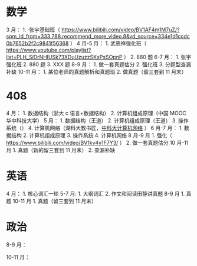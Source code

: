 # 数学
3 月：
	1. ·张宇基础班（ https://www.bilibili.com/video/BV1AF4m1M7uZ/?spm_id_from=333.788.recommend_more_video.8&vd_source=334e1d1ccdc0b7652b2f2c9841f56368 ）
4 月-5 月：
	1. 武忠祥强化班（ https://www.youtube.com/playlist?list=PLH_SiDrNHIUSk73XDuUzuzzSKxPsSOpnP ）
	2. 880 题
6-7 月：
	1. 张宇强化班
	2. 880 题
	3. XXX 题
8-9 月：
	1. 做一套真题估分
	2. 强化班
	3. 分题型查漏补缺
10-11 月：
	1. 某位老师的真题解析和真题班
	2. 做真题（留三套到 11 月末）
# 408
4 月：
	1. 数据结构（浙大 c 语言+数据结构）
	2. 计算机组成原理（中国 MOOC 华中科技大学）
5 月：
	1. 数据结构（王道）
	2. 计算机组成原理（王道）
	3. 操作系统（）
	4. 计算机网络（湖科大教书匠，[中科大计算机网络](https://www.bilibili.com/video/BV1JV411t7ow/?vd_source=334e1d1ccdc0b7652b2f2c9841f56368)  ）
6 月-7 月：
	1. 数据结构
	2. 计算机组成原理
	3. 操作系统
	4. 计算机网络
8 月-9 月
	1. 强化（ https://www.bilibili.com/video/BV1kv4y1F7Y3/ ）
	2. 做一套真题估分
10 月-11 月
	1. 真题（新的留三套到 11 月末）
	2. 查漏补缺

# 英语
4 月：
	1. 核心词汇一轮
5-7 月:
	1. 大纲词汇
	2. 作文和阅读田静讲真题
8-9 月
	1. 真题
10-11 月
	1. 真题（留三套到 11 月末）

# 政治
8-9 月：

10-11 月：























